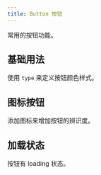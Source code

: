 ```yaml
---
title: Button 按钮
---
```


常用的按钮功能。

## 基础用法

使用 `type` 来定义按钮颜色样式。

<Example class="button-demo" :code="ButtonBase" />

## 图标按钮

添加图标来增加按钮的辨识度。

<Example class="button-demo" :code="ButtonIcon" />

## 加载状态

按钮有 loading 状态。

<Example class="button-demo" :code="ButtonLoading" />

<script setup lang="ts">
import * as ButtonBase from '~src/example/button/base.vue'
import * as ButtonLoading from '~src/example/button/loading.vue'
import * as ButtonIcon from '~src/example/button/icon.vue'
</script>

<style lang="stylus">

.button-demo
  .exapmle-component
    display flex

  .tu-button
    margin-right 10px

</style>
